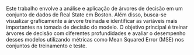 Este trabalho envolve a análise e aplicação de árvores de decisão em um conjunto de dados de Real State em Boston.
Além disso, busca-se visualizar graficamente a árvore treinada e identificar as variáveis mais importantes na tomada de decisão do modelo.
O objetivo principal é treinar árvores de decisão com diferentes profundidades e avaliar o desempenho desses modelos utilizando métricas como Mean Squared Error (MSE) nos conjuntos de treinamento e teste.
